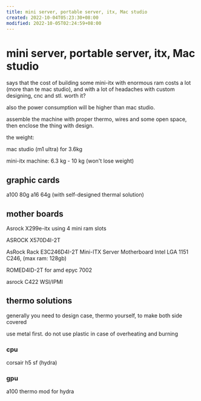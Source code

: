 ```yaml
---
title: mini server, portable server, itx, Mac studio
created: 2022-10-04T05:23:30+08:00
modified: 2022-10-05T02:24:59+08:00
---
```


# mini server, portable server, itx, Mac studio

says that the cost of building some mini-itx with enormous ram costs a lot (more than te mac studio), and with a lot of headaches with custom designing, cnc and stl. worth it?

also the power consumption will be higher than mac studio.

assemble the machine with proper thermo, wires and some open space, then enclose the thing with design.


the weight:

mac studio (m1 ultra) for 3.6kg 

mini-itx machine: 6.3 kg - 10 kg (won't lose weight)

## graphic cards

a100 80g
a16 64g (with self-designed thermal solution)

## mother boards

Asrock X299e-itx using 4 mini ram slots

ASROCK X570D4I-2T

AsRock Rack E3C246D4I-2T Mini-ITX Server Motherboard Intel LGA 1151 C246, (max ram: 128gb)

ROMED4ID-2T for amd epyc 7002

asrock C422 WSI/IPMI

## thermo solutions

generally you need to design case, thermo yourself, to make both side covered

use metal first. do not use plastic in case of overheating and burning

### cpu

corsair h5 sf (hydra)

### gpu

a100 thermo mod for hydra
